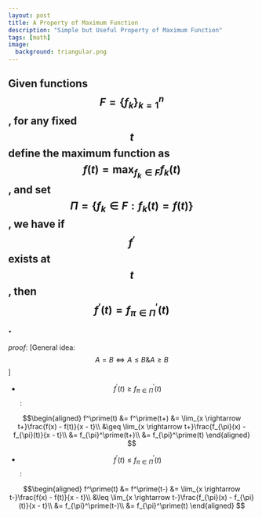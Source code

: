 ```yaml
---
layout: post
title: A Property of Maximum Function
description: "Simple but Useful Property of Maximum Function"
tags: [math]
image:
  background: triangular.png
---
```


## Given functions $$F = \{f_k\}_{k=1}^{n}$$, for any fixed $$t$$ define the maximum function as $$f(t) = \max_{f_k \in F} f_k(t)$$, and set $$\Pi = \{f_k \in F: f_k(t) = f(t) \} $$, we have if $$f^\prime$$ exists at $$t$$, then $$f^\prime(t) = f_{\pi \in \Pi}^\prime(t)$$.

_proof_: [General idea: $$A = B \Leftrightarrow A \leq B \& A \geq B$$]

+ $$f^\prime(t) \geq f_{\pi \in \Pi}^\prime(t)$$: 

$$\begin{aligned}
f^\prime(t)  &= 
f^\prime(t+) &= \lim_{x \rightarrow t+}\frac{f(x) - f(t)}{x - t}\\
             &\geq \lim_{x \rightarrow t+}\frac{f_{\pi}(x) - f_{\pi}(t)}{x - t}\\
             &= f_{\pi}^\prime(t+)\\
             &= f_{\pi}^\prime(t)
\end{aligned}
$$ 

+ $$f^\prime(t) \leq f_{\pi \in \Pi}^\prime(t)$$: 

$$\begin{aligned}
f^\prime(t)  &= 
f^\prime(t-) &= \lim_{x \rightarrow t-}\frac{f(x) - f(t)}{x - t}\\
             &\leq \lim_{x \rightarrow t-}\frac{f_{\pi}(x) - f_{\pi}(t)}{x - t}\\
             &= f_{\pi}^\prime(t-)\\
             &= f_{\pi}^\prime(t)
\end{aligned}
$$


